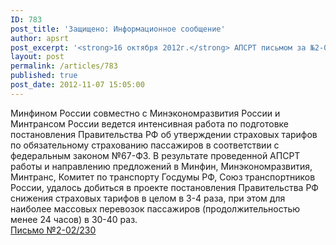 ```yaml
---
ID: 783
post_title: 'Защищено: Информационное сообщение'
author: apsrt
post_excerpt: '<strong>16 октября 2012г.</strong> АПСРТ письмом за №2-02/230 направлены в Минтранс России обоснования по вопросу страховых тарифов по обязательному страхованию пассажиров.'
layout: post
permalink: /articles/783
published: true
post_date: 2012-11-07 15:05:00
---
```

Минфином России совместно с Минэкономразвития России и Минтрансом России ведется интенсивная работа по подготовке постановления Правительства РФ об утверждении страховых тарифов по обязательному страхованию пассажиров в соответствии с федеральным законом №67-ФЗ. В результате проведенной АПСРТ работы и направлению предложений в Минфин, Минэкономразвития, Минтранс, Комитет по транспорту Госдумы РФ, Союз транспортников России, удалось добиться в проекте постановления Правительства РФ снижения страховых тарифов в целом в 3-4 раза, при этом для наиболее массовых перевозок пассажиров (продолжительностью менее 24 часов) в 30-40 раз.  
[<span style="text-decoration:underline;">Письмо №2-02/230 </span>][1]

 [1]: http://www.apsrt.ru/docs/os230.doc